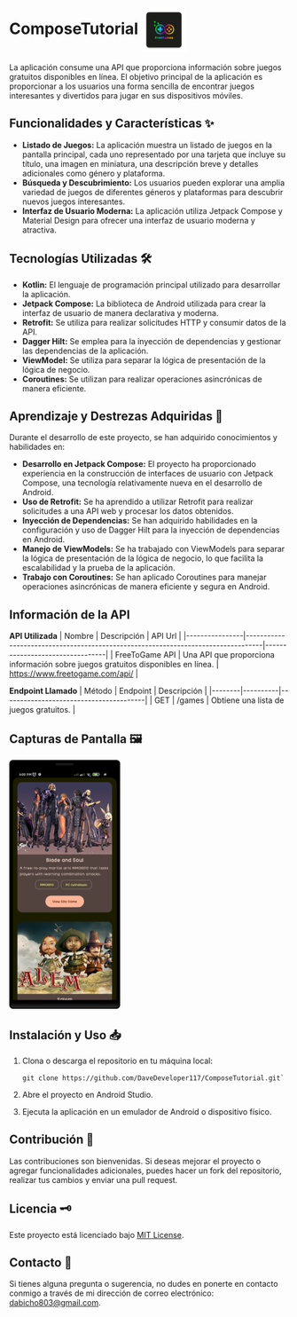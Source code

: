 
# ComposeTutorial <img align="center" height="80" width="80" src="assets/ic_launcher.webp" />

La aplicación consume una API que proporciona información sobre juegos gratuitos disponibles en línea. El objetivo principal de la aplicación es proporcionar a los usuarios una forma sencilla de encontrar juegos interesantes y divertidos para jugar en sus dispositivos móviles.

## Funcionalidades y Características ✨

-   **Listado de Juegos:** La aplicación muestra un listado de juegos en la pantalla principal, cada uno representado por una tarjeta que incluye su título, una imagen en miniatura, una descripción breve y detalles adicionales como género y plataforma.
-   **Búsqueda y Descubrimiento:** Los usuarios pueden explorar una amplia variedad de juegos de diferentes géneros y plataformas para descubrir nuevos juegos interesantes.
-   **Interfaz de Usuario Moderna:** La aplicación utiliza Jetpack Compose y Material Design para ofrecer una interfaz de usuario moderna y atractiva.

## Tecnologías Utilizadas 🛠️

-   **Kotlin:** El lenguaje de programación principal utilizado para desarrollar la aplicación.
-   **Jetpack Compose:** La biblioteca de Android utilizada para crear la interfaz de usuario de manera declarativa y moderna.
-   **Retrofit:** Se utiliza para realizar solicitudes HTTP y consumir datos de la API.
-   **Dagger Hilt:** Se emplea para la inyección de dependencias y gestionar las dependencias de la aplicación.
-   **ViewModel:** Se utiliza para separar la lógica de presentación de la lógica de negocio.
-   **Coroutines:** Se utilizan para realizar operaciones asincrónicas de manera eficiente.

## Aprendizaje y Destrezas Adquiridas 🦾

Durante el desarrollo de este proyecto, se han adquirido conocimientos y habilidades en:

-   **Desarrollo en Jetpack Compose:** El proyecto ha proporcionado experiencia en la construcción de interfaces de usuario con Jetpack Compose, una tecnología relativamente nueva en el desarrollo de Android.
-   **Uso de Retrofit:** Se ha aprendido a utilizar Retrofit para realizar solicitudes a una API web y procesar los datos obtenidos.
-   **Inyección de Dependencias:** Se han adquirido habilidades en la configuración y uso de Dagger Hilt para la inyección de dependencias en Android.
-   **Manejo de ViewModels:** Se ha trabajado con ViewModels para separar la lógica de presentación de la lógica de negocio, lo que facilita la escalabilidad y la prueba de la aplicación.
-   **Trabajo con Coroutines:** Se han aplicado Coroutines para manejar operaciones asincrónicas de manera eficiente y segura en Android.

## Información de la API
**API Utilizada**
| Nombre         | Descripción                                                                      | API Url                         |
|----------------|----------------------------------------------------------------------------------|---------------------------------|
| FreeToGame API | Una API que proporciona información sobre juegos gratuitos disponibles en línea. | https://www.freetogame.com/api/ |

**Endpoint Llamado**
| Método | Endpoint | Descripción                            |
|--------|----------|----------------------------------------|
| GET    | /games | Obtiene una lista de juegos gratuitos. |


## Capturas de Pantalla 🖼️

<img src="assets/home.png" alt="home" width="200"> 

## Instalación y Uso 📥

1. Clona o descarga el repositorio en tu máquina local:

   ```shell
   git clone https://github.com/DaveDeveloper117/ComposeTutorial.git` 

2.  Abre el proyecto en Android Studio.
    
3.  Ejecuta la aplicación en un emulador de Android o dispositivo físico.

## Contribución 🤝

Las contribuciones son bienvenidas. Si deseas mejorar el proyecto o agregar funcionalidades adicionales, puedes hacer un fork del repositorio, realizar tus cambios y enviar una pull request.

## Licencia 🗝️

Este proyecto está licenciado bajo [MIT License](https://github.com/DaveDeveloper117/ComposeTutorial/blob/master/LICENSE).

## Contacto 📩

Si tienes alguna pregunta o sugerencia, no dudes en ponerte en contacto conmigo a través de mi dirección de correo electrónico: [dabicho803@gmail.com](mailto:dabicho803@gmail.com).
